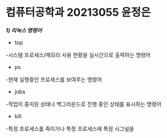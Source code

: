 # 컴퓨터공학과 20213055 윤정은

***1) 리눅스 명령어***

- top

-시스템 프로세스/메모리 사용 현황을 실시간으로 출력하는 명령어

- ps

-현재 실행중인 프로세스를 보여주는 명령어

- jobs

-작업이 중지된 상태나 백그라운드로 진행 중인 상태를 표시하는 명령어

- kill

-특정 프로세스를 죽이거나 특정 프로세스에 특정 시그널을 
